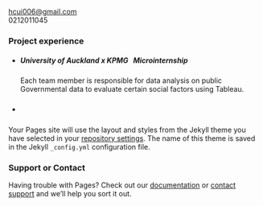 hcui006@gmail.com\
0212011045

### Project experience
- ##### University of Auckland x KPMG &nbsp;&nbsp;_Microinternship_
  Each team member is responsible for data analysis on public Governmental data to evaluate certain social factors using Tableau.
- #####



Your Pages site will use the layout and styles from the Jekyll theme you have selected in your [repository settings](https://github.com/aorticstenosis/BITEME/settings). The name of this theme is saved in the Jekyll `_config.yml` configuration file.

### Support or Contact

Having trouble with Pages? Check out our [documentation](https://docs.github.com/categories/github-pages-basics/) or [contact support](https://github.com/contact) and we’ll help you sort it out.
